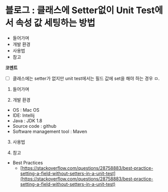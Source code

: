 # 블로그 : 클래스에 Setter없이 Unit Test에서 속성 값 세팅하는 방법
* 들어가며
* 개발 환경
* 사용법
* 참고

**코멘트**
- [ ] 클래스에는 setter가 없지만 unit test에서는 필드 값에 set을 해야 하는 경우
ㅁ.

1. 들어가며

2. 개발 환경

* OS : Mac OS
* IDE: Intellij
* Java : JDK 1.8
* Source code : github
* Software management tool : Maven

3. 사용법

4. 참고

* Best Practices
	* [https://stackoverflow.com/questions/28758883/best-practice-setting-a-field-without-setters-in-a-unit-test](https://stackoverflow.com/questions/28758883/best-practice-setting-a-field-without-setters-in-a-unit-test)